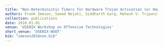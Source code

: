 ```yaml
---
title: "Non-Deterministic Timers for Hardware Trojan Activation (or How a Little Randomness Can Go the Wrong Way)"
authors: Frank Imeson, Saeed Nejati, Siddharth Garg, Mahesh V. Tripunitara
collection: publications
date: 2016-01-01
venue: 'USENIX Workshop on Offensive Technologies'
short_venue: 'USENIX-WOOT'
bib: "imeson2016non.bib"
---
```



